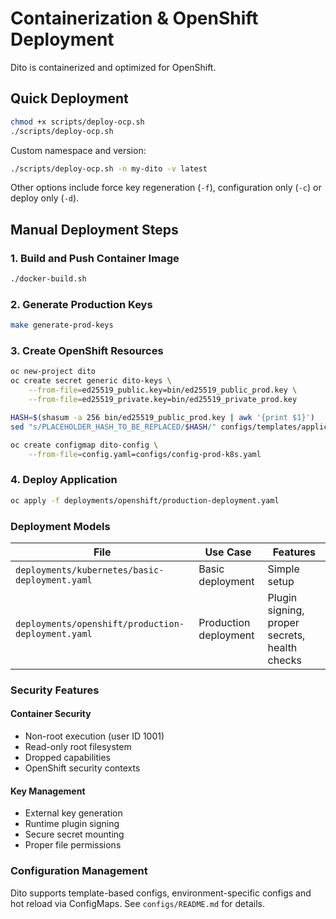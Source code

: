 # Containerization & OpenShift Deployment

Dito is containerized and optimized for OpenShift.

## Quick Deployment

```bash
chmod +x scripts/deploy-ocp.sh
./scripts/deploy-ocp.sh
```

Custom namespace and version:

```bash
./scripts/deploy-ocp.sh -n my-dito -v latest
```

Other options include force key regeneration (`-f`), configuration only (`-c`) or deploy only (`-d`).

## Manual Deployment Steps

### 1. Build and Push Container Image

```bash
./docker-build.sh
```

### 2. Generate Production Keys

```bash
make generate-prod-keys
```

### 3. Create OpenShift Resources

```bash
oc new-project dito
oc create secret generic dito-keys \
    --from-file=ed25519_public.key=bin/ed25519_public_prod.key \
    --from-file=ed25519_private.key=bin/ed25519_private_prod.key

HASH=$(shasum -a 256 bin/ed25519_public_prod.key | awk '{print $1}')
sed "s/PLACEHOLDER_HASH_TO_BE_REPLACED/$HASH/" configs/templates/application.yaml > configs/config-prod-k8s.yaml

oc create configmap dito-config \
    --from-file=config.yaml=configs/config-prod-k8s.yaml
```

### 4. Deploy Application

```bash
oc apply -f deployments/openshift/production-deployment.yaml
```

### Deployment Models

| File | Use Case | Features |
|------|----------|----------|
| `deployments/kubernetes/basic-deployment.yaml` | Basic deployment | Simple setup |
| `deployments/openshift/production-deployment.yaml` | Production deployment | Plugin signing, proper secrets, health checks |

### Security Features

#### Container Security
- Non-root execution (user ID 1001)
- Read-only root filesystem
- Dropped capabilities
- OpenShift security contexts

#### Key Management
- External key generation
- Runtime plugin signing
- Secure secret mounting
- Proper file permissions

### Configuration Management

Dito supports template-based configs, environment-specific configs and hot reload via ConfigMaps. See `configs/README.md` for details.
